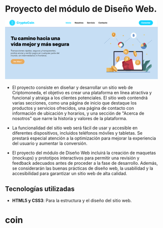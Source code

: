 # Proyecto del módulo de Diseño Web.

![](assets/img/present.png)

- El proyecto consiste en diseñar y desarrollar un sitio web de Criptomoneda, el objetivo es crear una plataforma en línea atractiva y funcional y atraiga a los clientes potenciales.
El sitio web contendrá varias secciones, como una página de inicio que destaque los productos y servicios ofrecidos, una página de contacto con información de ubicación y horarios, y una sección de "Acerca de nosotros" que narre la historia y valores de la plataforma.

- La funcionalidad del sitio web será fácil de usar y accesible en diferentes dispositivos, incluidos teléfonos móviles y tabletas. Se prestará especial atención a la optimización para mejorar la experiencia del usuario y aumentar la conversión.

- El proyecto del módulo de Diseño Web incluirá la creación de maquetas (mockups) y prototipos interactivos para permitir una revisión y feedback adecuados antes de proceder a la fase de desarrollo. Además, se considerarán las buenas prácticas de diseño web, la usabilidad y la accesibilidad para garantizar un sitio web de alta calidad.


## Tecnologías utilizadas

- **HTML5 y CSS3**: Para la estructura y el diseño del sitio web.
# coin
